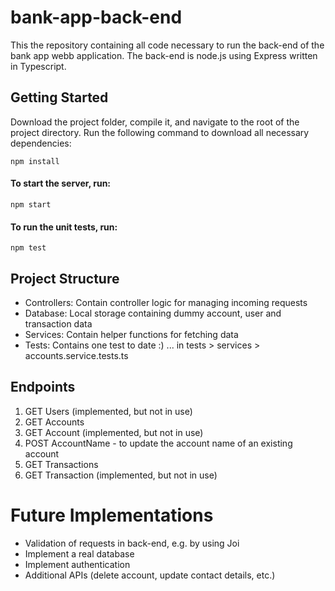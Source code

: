 # bank-app-back-end

This the repository containing all code necessary to run the back-end of the bank app webb application. The back-end is node.js using Express written in Typescript. 
## Getting Started
Download the project folder, compile it, and navigate to the root of the project directory. Run the following command to download all necessary dependencies:
```
npm install 
```

#### To start the server, run:
```
npm start
```
#### To run the unit tests, run:
```
npm test
```

## Project Structure

* Controllers: Contain controller logic for managing incoming requests
* Database: Local storage containing dummy account, user and transaction data
* Services: Contain helper functions for fetching data
* Tests: Contains one test to date :) ... in tests > services > accounts.service.tests.ts

## Endpoints

1. GET Users (implemented, but not in use)
2. GET Accounts 
3. GET Account (implemented, but not in use)
4. POST AccountName - to update the account name of an existing account 
5. GET Transactions
6. GET Transaction (implemented, but not in use)

# Future Implementations

* Validation of requests in back-end, e.g. by using Joi
* Implement a real database
* Implement authentication
* Additional APIs (delete account, update contact details, etc.)